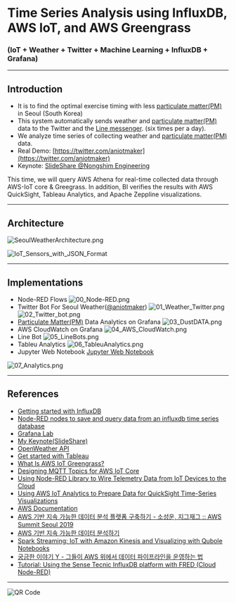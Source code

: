 # Time Series Analysis using InfluxDB, AWS IoT, and AWS Greengrass
### (IoT + Weather + Twitter + Machine Learning + InfluxDB + Grafana)

***

## Introduction
- It is to find the optimal exercise timing with less [particulate matter(PM)](https://www.epa.gov/pm-pollution) in Seoul (South Korea)
- This system automatically sends weather and [particulate matter(PM)](https://www.epa.gov/pm-pollution) data to the Twitter and the [Line messenger](https://en.wikipedia.org/wiki/Line_(software)). (six times per a day).
- We analyze time series of collecting weather and [particulate matter(PM)](https://www.epa.gov/pm-pollution) data.
- Real Demo: [https://twitter.com/aniotmaker](https://twitter.com/aniotmaker)
- Keynote: [SlideShare @Nongshim Engineering](https://www.slideshare.net/StephenHaesungLee/aws-iot-aws-greengrass-for-time-series-analysis-english-ver)

This time, we will query AWS Athena for real-time collected data through AWS-IoT core & Greegrass.
In addition, BI verifies the results with AWS QuickSight, Tableau Analytics, and Apache Zeppline visualizations.

---

## Architecture
![SeoulWeatherArchitecture.png](https://raw.githubusercontent.com/leehaesung/seoul_weather_twitter_Analysis/master/01_files/SeoulWeatherArchitecture.png)

![IoT_Sensors_with_JSON_Format](https://raw.githubusercontent.com/leehaesung/seoul_weather_twitter_Analysis/master/01_files/IoT_Sensors_with_JSON_Format.png)


---

## Implementations
* Node-RED Flows
![00_Node-RED.png](https://raw.githubusercontent.com/leehaesung/seoul_weather_twitter_Analysis/master/01_files/00_Node-RED.png)
* Twitter Bot For Seoul Weather([@aniotmaker](https://twitter.com/aniotmaker))
![01_Weather_Twitter.png](https://raw.githubusercontent.com/leehaesung/seoul_weather_twitter_Analysis/master/01_files/01_Weather_Twitter.png)
![02_Twitter_bot.png](https://raw.githubusercontent.com/leehaesung/seoul_weather_twitter_Analysis/master/01_files/02_Twitter_bot.png)
* [Particulate Matter(PM)](https://www.epa.gov/pm-pollution) Data Analytics on Grafana
![03_DustDATA.png](https://raw.githubusercontent.com/leehaesung/seoul_weather_twitter_Analysis/master/01_files/03_DustDATA.png)
* AWS CloudWatch on Grafana
![04_AWS_CloudWatch.png](https://raw.githubusercontent.com/leehaesung/seoul_weather_twitter_Analysis/master/01_files/04_AWS_CloudWatch.png)
* Line Bot
![05_LineBots.png](https://raw.githubusercontent.com/leehaesung/seoul_weather_twitter_Analysis/master/01_files/05_LineBots.png)
* Tableu Analytics
![06_TableuAnalytics.png](https://raw.githubusercontent.com/leehaesung/seoul_weather_twitter_Analysis/master/01_files/06_TableuAnalytics.png)
* Jupyter Web Notebook
[Jupyter Web Notebook](https://nbviewer.jupyter.org/github/leehaesung/seoul_weather_twitter_Analysis/blob/master/01_files/SeoulWeather_pm2p5c_csv.ipynb)

![07_Analytics.png](https://raw.githubusercontent.com/leehaesung/seoul_weather_twitter_Analysis/master/01_files/07_Analytics.png)

---

## References

* [Getting started with InfluxDB](https://docs.influxdata.com/influxdb/v1.7/introduction/getting-started)
* [Node-RED nodes to save and query data from an influxdb time series database](https://flows.nodered.org/node/node-red-contrib-influxdb)
* [Grafana Lab](https://grafana.com/)
* [My Keynote(SlideShare)](https://www.slideshare.net/StephenHaesungLee/aws-iot-aws-greengrass-for-time-series-analysis-english-ver)
* [OpenWeather API](https://openweathermap.org/)
* [Get started with Tableau](https://www.tableau.com/learn/get-started)
* [What Is AWS IoT Greengrass?](https://docs.aws.amazon.com/greengrass/latest/developerguide/what-is-gg.html)
* [Designing MQTT Topics
for AWS IoT Core](https://d1.awsstatic.com/whitepapers/Designing_MQTT_Topics_for_AWS_IoT_Core.pdf)
* [Using Node-RED Library to Wire Telemetry Data from IoT Devices to the Cloud](https://labs.eleks.com/2019/01/node-red-library-iot-cloud.html)
* [Using AWS IoT Analytics to Prepare Data for QuickSight Time-Series Visualizations](https://aws.amazon.com/blogs/iot/using-aws-iot-analytics-to-prepare-data-for-quicksight-time-series-visualizations/)
* [AWS Documentation](https://docs.aws.amazon.com/index.html)
* [AWS 기반 지속 가능한 데이터 분석 플랫폼 구축하기 - 소성운, 지그재그 :: AWS Summit Seoul 2019](https://www.slideshare.net/awskorea/aws-aws-summit-seoul-2019-141290115)
* [AWS 기반 지속 가능한 데이터 분석하기](https://github.com/awskrug/datascience-group/tree/master/workshop-sustainable_data_analysis)
* [Spark Streaming: IoT with Amazon Kinesis and Visualizing with Qubole Notebooks](https://www.qubole.com/blog/spark-streaming-iot-amazon-kinesis-visualizing-qubole-notebooks/)
* [궁금한 이야기 Y - 그들이 AWS 위에서 데이터 파이프라인을 운영하는 법](https://docs.google.com/presentation/d/1_v-f5B67v-hcmEbltLEfjSS5MKKctztdAGZzEHs2DPM/edit?usp=sharing)
* [Tutorial: Using the Sense Tecnic InfluxDB platform with FRED (Cloud Node-RED)](http://developers.sensetecnic.com/article/tutorial-using-the-sense-tecnic-influxdb-platform-with-fred/#create-database)

---
![QR Code](https://raw.githubusercontent.com/leehaesung/seoul_weather_twitter_Analysis/master/01_files/QRcode_aniotmaker.png)
